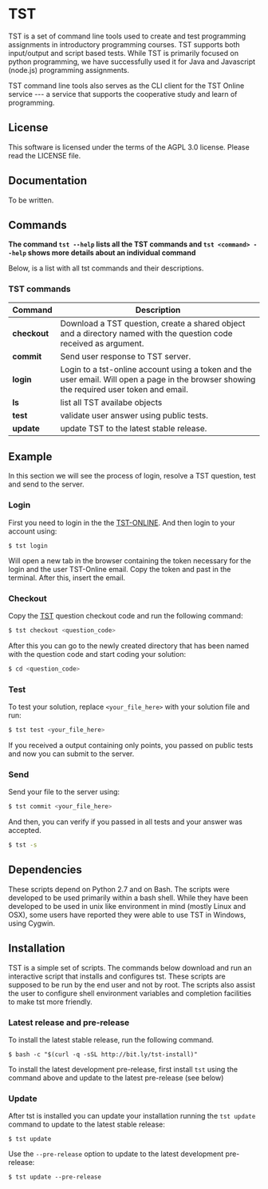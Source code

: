 # TST

TST is a set of command line tools used to create and test
programming assignments in introductory programming courses. TST
supports both input/output and script based tests. While TST is
primarily focused on python programming, we have successfully
used it for Java and Javascript (node.js) programming
assignments.

TST command line tools also serves as the CLI client for the TST
Online service --- a service that supports the cooperative study
and learn of programming.


## License

This software is licensed under the terms of the AGPL 3.0
license. Please read the LICENSE file.


## Documentation

To be written.


## Commands
**The command `tst --help` lists all the TST commands and `tst <command> --help` shows more details about an individual command**

Below, is a list with all tst commands and their descriptions.

### TST commands
Command | Description
------- | -----------
**checkout** | Download a TST question, create a shared object and a directory named with the question code received as argument.
**commit** | Send user response to TST server.
**login** | Login to a tst-online account using a token and the user email. Will open a page in the browser showing the required user token and email.
**ls** | list all TST availabe objects
**test** | validate user answer using public tests.
**update** | update TST to the latest stable release.

## Example
In this section we will see the process of login, resolve a TST question, test and send to the server.

### Login
First you need to login in the the [TST-ONLINE](http://tst-online.appspot.com/). And then login to your account using:
```
$ tst login
```
Will open a new tab in the browser containing the token necessary for the login and the user TST-Online email. Copy the token and past in the terminal. After this, insert the email.

### Checkout
Copy the [TST](http://tst-online.appspot.com/#/) question checkout code and run the following command:

```sh
$ tst checkout <question_code>
```

After this you can go to the newly created directory that has been named with the question code and start coding your solution:

```sh
$ cd <question_code>
```

### Test
To test your solution, replace `<your_file_here>` with your solution file and run:

```sh
$ tst test <your_file_here>
```
If you received a output containing only points, you passed on public tests and now you can submit to the server.

### Send

Send your file to the server using:
```sh
$ tst commit <your_file_here>
```

And then, you can verify if you passed in all tests and your answer was accepted.

```sh
$ tst -s
```


## Dependencies

These scripts depend on Python 2.7 and on Bash. The scripts were
developed to be used primarily within a bash shell. While they
have been developed to be used in unix like environment in mind
(mostly Linux and OSX), some users have reported they were able
to use TST in Windows, using Cygwin.


## Installation

TST is a simple set of scripts. The commands below download and
run an interactive script that installs and configures tst. These
scripts are supposed to be run by the end user and not by root.
The scripts also assist the user to configure shell environment
variables and completion facilities to make tst more friendly.

### Latest release and pre-release

To install the latest stable release, run the following command.

    $ bash -c "$(curl -q -sSL http://bit.ly/tst-install)"

To install the latest development pre-release, first install
`tst` using the command above and update to the latest
pre-release (see below)

### Update

After tst is installed you can update your installation running
the `tst update` command to update to the latest stable release:

    $ tst update

Use the `--pre-release` option to update to the latest
development pre-release:

    $ tst update --pre-release

